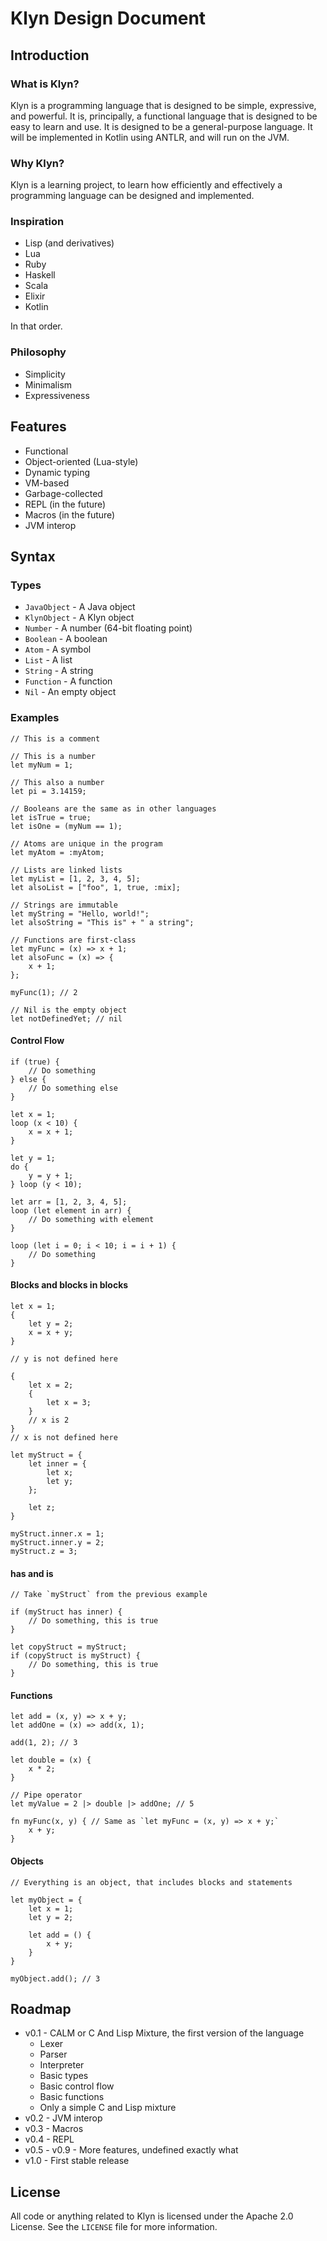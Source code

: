 # Klyn Design Document

## Introduction

### What is Klyn?

Klyn is a programming language that is designed to be simple, expressive, and powerful. It is, principally, a functional
language that is designed to be easy to learn and use. It is designed to be a general-purpose language. It will be 
implemented in Kotlin using ANTLR, and will run on the JVM.

### Why Klyn?

Klyn is a learning project, to learn how efficiently and effectively a programming language can be 
designed and implemented.

### Inspiration

- Lisp (and derivatives)
- Lua
- Ruby
- Haskell
- Scala
- Elixir
- Kotlin

In that order.

### Philosophy

- Simplicity
- Minimalism
- Expressiveness

## Features

- Functional
- Object-oriented (Lua-style)
- Dynamic typing
- VM-based
- Garbage-collected
- REPL (in the future)
- Macros (in the future)
- JVM interop

## Syntax

### Types

- `JavaObject` - A Java object
- `KlynObject` - A Klyn object
- `Number` - A number (64-bit floating point)
- `Boolean` - A boolean
- `Atom` - A symbol
- `List` - A list
- `String` - A string
- `Function` - A function
- `Nil` - An empty object

### Examples

```
// This is a comment

// This is a number
let myNum = 1;

// This also a number
let pi = 3.14159;

// Booleans are the same as in other languages
let isTrue = true;
let isOne = (myNum == 1);

// Atoms are unique in the program
let myAtom = :myAtom;

// Lists are linked lists
let myList = [1, 2, 3, 4, 5];
let alsoList = ["foo", 1, true, :mix];

// Strings are immutable
let myString = "Hello, world!";
let alsoString = "This is" + " a string";

// Functions are first-class
let myFunc = (x) => x + 1;
let alsoFunc = (x) => {
    x + 1;
};

myFunc(1); // 2

// Nil is the empty object
let notDefinedYet; // nil
```

#### Control Flow

```
if (true) {
    // Do something
} else {
    // Do something else
}

let x = 1;
loop (x < 10) {
    x = x + 1;
}

let y = 1;
do {
    y = y + 1;
} loop (y < 10);

let arr = [1, 2, 3, 4, 5];
loop (let element in arr) {
    // Do something with element
}

loop (let i = 0; i < 10; i = i + 1) {
    // Do something
}
```

#### Blocks and blocks in blocks

```
let x = 1;
{
    let y = 2;
    x = x + y;
}

// y is not defined here
```

```
{
    let x = 2;
    {
        let x = 3;
    }
    // x is 2
}
// x is not defined here
```

```
let myStruct = {
    let inner = {
        let x;
        let y;
    };
    
    let z;
}

myStruct.inner.x = 1;
myStruct.inner.y = 2;
myStruct.z = 3;
```

#### has and is

```
// Take `myStruct` from the previous example

if (myStruct has inner) {
    // Do something, this is true
}

let copyStruct = myStruct;
if (copyStruct is myStruct) {
    // Do something, this is true
}
```

#### Functions

```
let add = (x, y) => x + y;
let addOne = (x) => add(x, 1);

add(1, 2); // 3

let double = (x) {
    x * 2;
}

// Pipe operator
let myValue = 2 |> double |> addOne; // 5

fn myFunc(x, y) { // Same as `let myFunc = (x, y) => x + y;`
    x + y;
}
```

#### Objects

```
// Everything is an object, that includes blocks and statements

let myObject = {
    let x = 1;
    let y = 2;
    
    let add = () {
        x + y;
    }
}

myObject.add(); // 3
```

## Roadmap

- v0.1 - CALM or C And Lisp Mixture, the first version of the language
  - Lexer
  - Parser
  - Interpreter
  - Basic types
  - Basic control flow
  - Basic functions
  - Only a simple C and Lisp mixture
- v0.2 - JVM interop
- v0.3 - Macros
- v0.4 - REPL
- v0.5 - v0.9 - More features, undefined exactly what
- v1.0 - First stable release

## License

All code or anything related to Klyn is licensed under the Apache 2.0 License. 
See the `LICENSE` file for more information.
```
